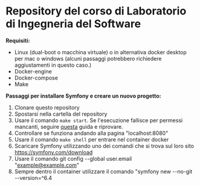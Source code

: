 # Repository del corso di Laboratorio di Ingegneria del Software

**Requisiti:**

- Linux (dual-boot o macchina virtuale) o in alternativa docker desktop per mac o windows (alcuni passaggi potrebbero
richiedere aggiustamenti in questo caso.)
- Docker-engine
- Docker-compose
- Make

**Passaggi per installare Symfony e creare un nuovo progetto:**
1. Clonare questo repository
2. Spostarsi nella cartella del repository
3. Usare il comando `make start`. Se l'esecuzione fallisce per permessi mancanti, seguire [questa](https://docs.docker.com/engine/install/linux-postinstall/#manage-docker-as-a-non-root-user) guida e riprovare.
4. Controllare se funziona andando alla pagina "localhost:8080"
5. Usare il comando `make shell` per entrare nel container docker
6. Scaricare Symfony utilizzando uno dei comandi che si trova sul loro sito https://symfony.com/download
7. Usare il comando git config --global user.email "example@example.com"
8. Sempre dentro il container utilizzare il comando "symfony new --no-git --version=^6.4
